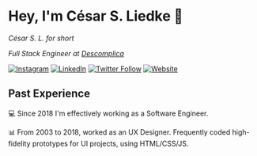 # Hey, I'm César S. Liedke 🗿

_César S. L. for short_

_Full Stack Engineer at [Descomplica](https://descomplica.com.br)_ 

[![Instagram](https://img.shields.io/badge/Instagram-follow-E4405F?style=flat-square&logo=instagram&logoColor=E4405F&labelColor=f2f2f2)](https://www.instagram.com/cesarsl/)
[![LinkedIn](https://img.shields.io/badge/LinkedIn-follow-3A92C1?style=flat-square&logo=linkedin&logoColor=3A92C1&labelColor=f2f2f2)](https://www.linkedin.com/in/cesarliedke/)
[![Twitter Follow](https://img.shields.io/badge/Twitter-follow-3A92C1?style=flat-square&logo=twitter&logoColor=3A92C1&labelColor=f2f2f2)](https://twitter.com/cesarsl)
[![Website](https://img.shields.io/website?url=https%3A%2F%2Fcesarsl.com.br&style=flat-square&labelColor=f2f2f2)](https://cesarsl.com.br)

## Past Experience

💻 Since 2018 I'm effectively working as a Software Engineer. 

📊 From 2003 to 2018, worked as an UX Designer. Frequently coded high-fidelity prototypes for UI projects, using HTML/CSS/JS.

<!--
**cesarsl/cesarsl** is a ✨ _special_ ✨ repository because its `README.md` (this file) appears on your GitHub profile.

Here are some ideas to get you started:

- 🔭 I’m currently working on ...
- 🌱 I’m currently learning ...
- 👯 I’m looking to collaborate on ...
- 🤔 I’m looking for help with ...
- 💬 Ask me about ...
- 📫 How to reach me: ...
- 😄 Pronouns: ...
- ⚡ Fun fact: ...
-->
